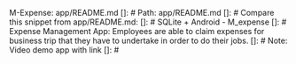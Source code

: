 M-Expense: app/README.md
[]: # Path: app/README.md
[]: # Compare this snippet from app/README.md:
[]: # SQLite + Android - M_expense
[]: # Expense Management App: Employees are able to claim expenses for business trip that they have to undertake in order to do their jobs.
[]: # Note: Video demo app with link
[]: # 


